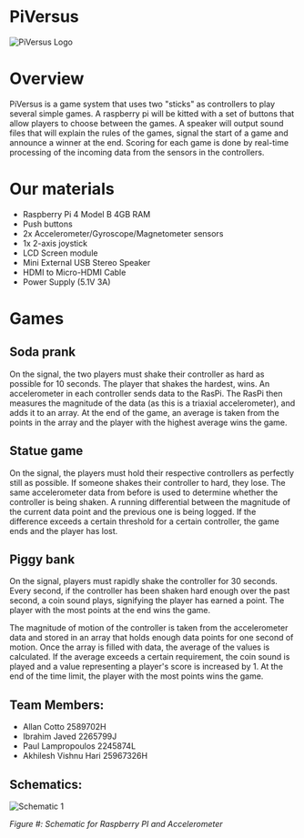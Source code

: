 # PiVersus

![PiVersus Logo](https://user-images.githubusercontent.com/68835732/110843542-51948c00-82a0-11eb-8ce0-1597a9427c66.png)


# Overview


PiVersus is a game system that uses two "sticks" as controllers to play several
simple games. A raspberry pi will be kitted with a set of buttons that allow
players to choose between the games. A speaker will output sound files that
will explain the rules of the games, signal the start of a game and announce a
winner at the end. Scoring for each game is done by real-time processing of
the incoming data from the sensors in the controllers.


# Our materials
* Raspberry Pi 4 Model B 4GB RAM
* Push buttons
* 2x Accelerometer/Gyroscope/Magnetometer sensors
* 1x 2-axis joystick
* LCD Screen module
* Mini External USB Stereo Speaker
* HDMI to Micro-HDMI Cable
* Power Supply (5.1V 3A)

# Games
## Soda prank
On the signal, the two players must shake their controller as hard as possible
for 10 seconds. The player that shakes the hardest, wins.
An accelerometer in each controller sends data to the RasPi. The RasPi then
measures the magnitude of the data (as this is a triaxial accelerometer), and
adds it to an array. At the end of the game, an average is taken from the points
in the array and the player with the highest average wins the game.

## Statue game
On the signal, the players must hold their respective controllers as perfectly
still as possible. If someone shakes their controller to hard, they lose.
The same accelerometer data from before is used to determine whether the
controller is being shaken. A running differential between the magnitude of the
current data point and the previous one is being logged. If the difference
exceeds a certain threshold for a certain controller, the game ends and the
player has lost.

## Piggy bank
On the signal, players must rapidly shake the controller for 30 seconds. Every
second, if the controller has been shaken hard enough over the past second, a
coin sound plays, signifying the player has earned a point. The player with the
most points at the end wins the game.

The magnitude of motion of the controller is taken from the accelerometer data
and stored in an array that holds enough data points for one second of motion.
Once the array is filled with data, the average of the values is calculated. If the
average exceeds a certain requirement, the coin sound is played and a value
representing a player's score is increased by 1. At the end of the time limit, the
player with the most points wins the game.

## Team Members:
* Allan Cotto 2589702H
* Ibrahim Javed 2265799J
* Paul Lampropoulos 2245874L
* Akhilesh Vishnu Hari 25967326H


## Schematics:

![Schematic 1](https://user-images.githubusercontent.com/68835732/113633467-eeaad080-9664-11eb-8d0d-5ba3c6a82a3b.png)


*Figure #: Schematic for Raspberry PI and Accelerometer*
